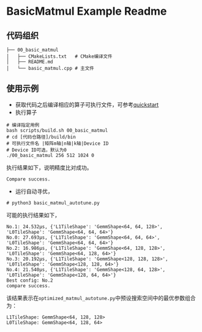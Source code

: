 # BasicMatmul Example Readme
## 代码组织
```
├── 00_basic_matmul
│   ├── CMakeLists.txt   # CMake编译文件
│   ├── README.md
│   └── basic_matmul.cpp # 主文件
```
## 使用示例
- 获取代码之后编译相应的算子可执行文件，可参考[quickstart](../../docs/quickstart.md#算子编译)
- 执行算子
```
# 编译指定用例
bash scripts/build.sh 00_basic_matmul
# cd [代码仓路径]/build/bin
# 可执行文件名 |矩阵m轴|n轴|k轴|Device ID
# Device ID可选，默认为0
./00_basic_matmul 256 512 1024 0
```
执行结果如下，说明精度比对成功。
```
Compare success.
```
- 运行自动寻优，
```
# python3 basic_matmul_autotune.py
```
可能的执行结果如下，
```
No.1: 24.532μs, {'L1TileShape': 'GemmShape<64, 64, 128>', 'L0TileShape': 'GemmShape<64, 64, 64>'}
No.0: 27.693μs, {'L1TileShape': 'GemmShape<64, 64, 64>', 'L0TileShape': 'GemmShape<64, 64, 64>'}
No.2: 16.986μs, {'L1TileShape': 'GemmShape<64, 128, 128>', 'L0TileShape': 'GemmShape<64, 128, 64>'}
No.3: 20.192μs, {'L1TileShape': 'GemmShape<128, 128, 128>', 'L0TileShape': 'GemmShape<128, 128, 64>'}
No.4: 21.540μs, {'L1TileShape': 'GemmShape<128, 64, 128>', 'L0TileShape': 'GemmShape<128, 64, 64>'}
Best config: No.2
compare success.
```
该结果表示在`optimized_matmul_autotune.py`中预设搜索空间中的最优参数组合为：
```
L1TileShape: GemmShape<64, 128, 128>
L0TileShape: GemmShape<64, 128, 64>
```